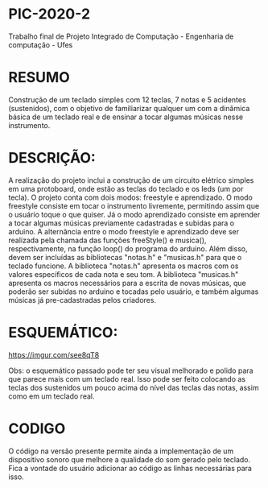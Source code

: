 # PIC-2020-2
Trabalho final de Projeto Integrado de Computação - Engenharia de computação - Ufes

# RESUMO
Construção de um teclado simples com 12 teclas, 7 notas e 5 acidentes (sustenidos), com o objetivo de familiarizar qualquer um com a dinâmica básica de um teclado real e de ensinar a tocar algumas músicas nesse instrumento.

# DESCRIÇÃO:
A realização do projeto inclui a construção de um circuito elétrico simples em uma protoboard, onde estão as teclas do teclado e os leds (um por tecla).
O projeto conta com dois modos: freestyle e aprendizado. O modo freestyle consiste em tocar o instrumento livremente, permitindo assim que o usuário toque o que quiser. Já o modo aprendizado consiste em aprender a tocar algumas músicas previamente cadastradas e subidas para o arduino. A alternância entre o modo freestyle e aprendizado deve ser realizada pela chamada das funções freeStyle() e musica(), respectivamente, na função loop() do programa do arduino. Além disso, devem ser incluídas as bibliotecas "notas.h" e "musicas.h" para que o teclado funcione. A biblioteca "notas.h" apresenta os macros com os valores específicos de cada nota e seu tom. A biblioteca "musicas.h" apresenta os macros necessários para a escrita de novas músicas, que poderão ser subidas no arduino e tocadas pelo usuário, e também algumas músicas já pre-cadastradas pelos criadores.

# ESQUEMÁTICO:
https://imgur.com/see8qT8

Obs: o esquemático passado pode ter seu visual melhorado e polido para que parece mais com um teclado real. Isso pode ser feito colocando as teclas dos sustenidos um pouco acima do nível das teclas das notas, assim como em um teclado real.

# CODIGO
O código na versão presente permite ainda a implementação de um dispositivo sonoro que melhore a qualidade do som gerado pelo teclado. Fica a vontade do usuário adicionar ao código as linhas necessárias para isso.
